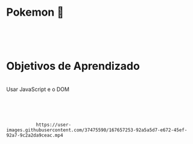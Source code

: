 # Pokemon  :whale2:
<br>
<br>
<br>
<h1>Objetivos de Aprendizado </h1> <br>
Usar JavaScript e o DOM 
<br></br>

<br></br>

               https://user-images.githubusercontent.com/37475590/167657253-92a5a5d7-e672-45ef-92a7-9c2a2da9ceac.mp4

